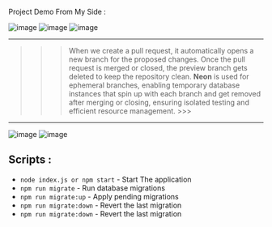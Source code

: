 Project Demo From My Side : 

![image](https://github.com/user-attachments/assets/e58cd27a-3b11-429e-996a-d4c43d680357)
![image](https://github.com/user-attachments/assets/3b5375d0-1bfc-4cd6-bebd-8345a47033a4)
![image](https://github.com/user-attachments/assets/c62f4989-6ece-44cd-ad1d-b6b8df56fca2)

***

>>> When we create a pull request, it automatically opens a new branch for the proposed changes. Once the pull request is merged or closed, the preview branch gets deleted to keep the repository clean. **Neon** is used for ephemeral branches, enabling temporary database instances that spin up with each branch and get removed after merging or closing, ensuring isolated testing and efficient resource management. >>>

***

![image](https://github.com/user-attachments/assets/210e2bca-87c9-45c2-a8c9-a75b9ac137a4)
![image](https://github.com/user-attachments/assets/3ab092d8-47e0-4cbd-ac5d-892790aff24f)

## Scripts : 

- `node index.js or npm start` - Start The application
- `npm run migrate` - Run database migrations
- `npm run migrate:up` - Apply pending migrations
- `npm run migrate:down` - Revert the last migration
- `npm run migrate:down` - Revert the last migration
